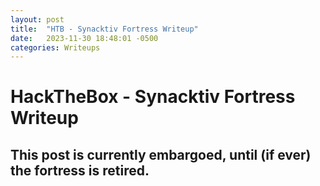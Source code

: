 ```yaml
---
layout: post
title:  "HTB - Synacktiv Fortress Writeup"
date:   2023-11-30 18:48:01 -0500
categories: Writeups
---
```


# HackTheBox - Synacktiv Fortress Writeup

## This post is currently embargoed, until (if ever) the fortress is retired.